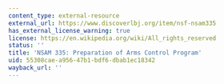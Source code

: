 ```yaml
---
content_type: external-resource
external_url: https://www.discoverlbj.org/item/nsf-nsam335
has_external_license_warning: true
license: https://en.wikipedia.org/wiki/All_rights_reserved
status: ''
title: 'NSAM 335: Preparation of Arms Control Program'
uid: 55308cae-a956-47b1-bdf6-dbab1ec18342
wayback_url: ''
---
```

